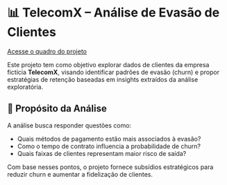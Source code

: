 # 📊 TelecomX – Análise de Evasão de Clientes

[Acesse o quadro do projeto](https://trello.com/b/zzPBkZ1f/telecomxbr)

Este projeto tem como objetivo explorar dados de clientes da empresa fictícia **TelecomX**, visando identificar padrões de evasão (churn) e propor estratégias de retenção baseadas em insights extraídos da análise exploratória.

## 🎯 Propósito da Análise

A análise busca responder questões como:

- Quais métodos de pagamento estão mais associados à evasão?
- Como o tempo de contrato influencia a probabilidade de churn?
- Quais faixas de clientes representam maior risco de saída?

Com base nesses pontos, o projeto fornece subsídios estratégicos para reduzir churn e aumentar a fidelização de clientes.
